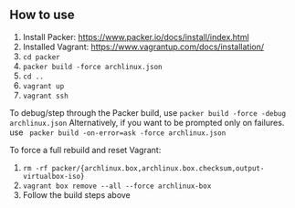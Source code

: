 ## How to use
1. Install Packer: https://www.packer.io/docs/install/index.html
2. Installed Vagrant: https://www.vagrantup.com/docs/installation/
3. `cd packer`
4. `packer build -force archlinux.json`
5. `cd ..`
6. `vagrant up`
7. `vagrant ssh`

To debug/step through the Packer build, use `packer build -force -debug archlinux.json`
Alternatively, if you want to be prompted only on failures. use ` packer build -on-error=ask -force archlinux.json`

To force a full rebuild and reset Vagrant:
1. `rm -rf packer/{archlinux.box,archlinux.box.checksum,output-virtualbox-iso}`
2. `vagrant box remove --all --force archlinux-box`
3. Follow the build steps above
